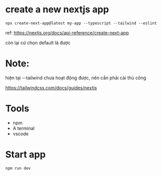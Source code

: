 # create a new nextjs app

```
npx create-next-app@latest my-app --typescript --tailwind --eslint
```

ref: https://nextjs.org/docs/api-reference/create-next-app

còn lại cứ chọn default là được

# Note:

hiện tại --tailwind chưa hoạt động được, nên cần phải cài thủ công

https://tailwindcss.com/docs/guides/nextjs

# Tools

- npm
- A terminal
- vscode

# Start app

```
npm run dev
```
